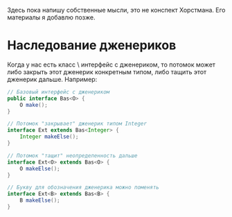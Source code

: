 Здесь пока напишу собственные мысли, это не конспект Хорстмана. Его материалы я добавлю позже.



# Наследование дженериков

Когда у нас есть класс \ интерфейс с дженериком, то потомок может либо закрыть этот дженерик конкретным типом, либо тащить этот дженерик дальше. Например:

```java
// Базовый интерфейс с дженериком
public interface Bas<O> {
    O make();
}
```

```java
// Потомок "закрывает" дженерик типом Integer
interface Ext extends Bas<Integer> {
    Integer makeElse();
}
```

```java
// Потомок "тащит" неопределенность дальше
interface Ext<O> extends Bas<O> {
    O makeElse();
}

// Букву для обозначения дженерика можно поменять
interface Ext<B> extends Bas<B> {
    B makeElse();
}
```

